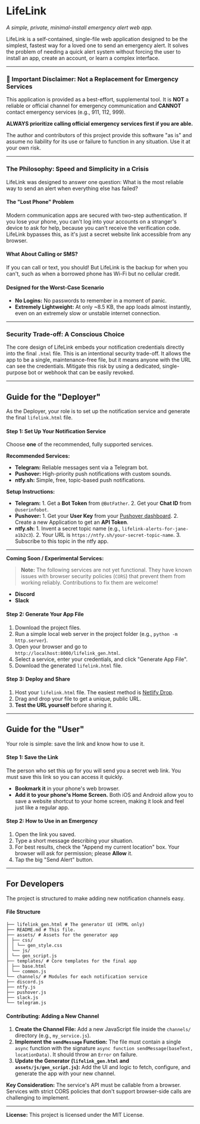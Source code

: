 # LifeLink

*A simple, private, minimal-install emergency alert web app.*

LifeLink is a self-contained, single-file web application designed to be the simplest, fastest way for a loved one to send an emergency alert. It solves the problem of needing a quick alert system without forcing the user to install an app, create an account, or learn a complex interface.

---

### 🚨 Important Disclaimer: Not a Replacement for Emergency Services

This application is provided as a best-effort, supplemental tool. It is **NOT** a reliable or official channel for emergency communication and **CANNOT** contact emergency services (e.g., 911, 112, 999).

**ALWAYS prioritize calling official emergency services first if you are able.**

The author and contributors of this project provide this software "as is" and assume no liability for its use or failure to function in any situation. Use it at your own risk.

---

### The Philosophy: Speed and Simplicity in a Crisis

LifeLink was designed to answer one question: What is the most reliable way to send an alert when everything else has failed?

#### The "Lost Phone" Problem
Modern communication apps are secured with two-step authentication. If you lose your phone, you can't log into your accounts on a stranger's device to ask for help, because you can't receive the verification code. LifeLink bypasses this, as it's just a secret website link accessible from any browser.

#### What About Calling or SMS?
If you can call or text, you should! But LifeLink is the backup for when you can't, such as when a borrowed phone has Wi-Fi but no cellular credit.

#### Designed for the Worst-Case Scenario
*   **No Logins:** No passwords to remember in a moment of panic.
*   **Extremely Lightweight:** At only ~8.5 KB, the app loads almost instantly, even on an extremely slow or unstable internet connection.

---

### Security Trade-off: A Conscious Choice

The core design of LifeLink embeds your notification credentials directly into the final `.html` file. This is an intentional security trade-off. It allows the app to be a single, maintenance-free file, but it means anyone with the URL can see the credentials. Mitigate this risk by using a dedicated, single-purpose bot or webhook that can be easily revoked.

---

## Guide for the "Deployer" 

As the Deployer, your role is to set up the notification service and generate the final `lifelink.html` file.

#### Step 1: Set Up Your Notification Service

Choose **one** of the recommended, fully supported services.

**Recommended Services:**
*   **Telegram:** Reliable messages sent via a Telegram bot.
*   **Pushover:** High-priority push notifications with custom sounds.
*   **ntfy.sh:** Simple, free, topic-based push notifications.

**Setup Instructions:**
*   **Telegram:** 1. Get a **Bot Token** from `@BotFather`. 2. Get your **Chat ID** from `@userinfobot`.
*   **Pushover:** 1. Get your **User Key** from your [Pushover dashboard](https://pushover.net/). 2. Create a new Application to get an **API Token**.
*   **ntfy.sh:** 1. Invent a secret topic name (e.g., `lifelink-alerts-for-jane-a1b2c3`). 2. Your URL is `https://ntfy.sh/your-secret-topic-name`. 3. Subscribe to this topic in the ntfy app.

---
**Coming Soon / Experimental Services:**

> **Note:** The following services are not yet functional. They have known issues with browser security policies (`CORS`) that prevent them from working reliably. Contributions to fix them are welcome!

*   **Discord**
*   **Slack**

#### Step 2: Generate Your App File
1.  Download the project files.
2.  Run a simple local web server in the project folder (e.g., `python -m http.server`).
3.  Open your browser and go to `http://localhost:8000/lifelink_gen.html`.
4.  Select a service, enter your credentials, and click "Generate App File".
5.  Download the generated `lifelink.html` file.

#### Step 3: Deploy and Share
1.  Host your `lifelink.html` file. The easiest method is [Netlify Drop](https://app.netlify.com/drop).
2.  Drag and drop your file to get a unique, public URL.
3.  **Test the URL yourself** before sharing it.

---

## Guide for the "User" 

Your role is simple: save the link and know how to use it.

#### Step 1: Save the Link
The person who set this up for you will send you a secret web link. You must save this link so you can access it quickly.
*   **Bookmark it** in your phone's web browser.
*   **Add it to your phone's Home Screen.** Both iOS and Android allow you to save a website shortcut to your home screen, making it look and feel just like a regular app.

#### Step 2: How to Use in an Emergency
1.  Open the link you saved.
2.  Type a short message describing your situation.
3.  For best results, check the "Append my current location" box. Your browser will ask for permission; please **Allow** it.
4.  Tap the big "Send Alert" button.

---

## For Developers

The project is structured to make adding new notification channels easy.

#### File Structure

```
├── lifelink_gen.html # The generator UI (HTML only)
├── README.md # This file.
├── assets/ # Assets for the generator app
│ ├── css/
│ │ └── gen_style.css
│ └── js/
│ └── gen_script.js
├── templates/ # Core templates for the final app
│ ├── base.html
│ └── common.js
└── channels/ # Modules for each notification service
├── discord.js
├── ntfy.js
├── pushover.js
├── slack.js
└── telegram.js 
```

#### Contributing: Adding a New Channel

1.  **Create the Channel File:** Add a new JavaScript file inside the `channels/` directory (e.g., `my_service.js`).
2.  **Implement the `sendMessage` Function:** The file must contain a single `async` function with the signature `async function sendMessage(baseText, locationData)`. It should throw an `Error` on failure.
3.  **Update the Generator (`lifelink_gen.html` and `assets/js/gen_script.js`):** Add the UI and logic to fetch, configure, and generate the app with your new channel.

**Key Consideration:** The service's API must be callable from a browser. Services with strict CORS policies that don't support browser-side calls are challenging to implement.

---
**License:** This project is licensed under the MIT License.
